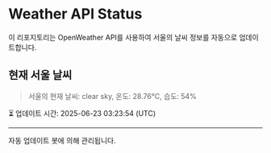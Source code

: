 
# Weather API Status

이 리포지토리는 OpenWeather API를 사용하여 서울의 날씨 정보를 자동으로 업데이트합니다.

## 현재 서울 날씨
> 서울의 현재 날씨: clear sky, 온도: 28.76°C, 습도: 54%

⏳ 업데이트 시간: 2025-06-23 03:23:54 (UTC)

---
자동 업데이트 봇에 의해 관리됩니다.
